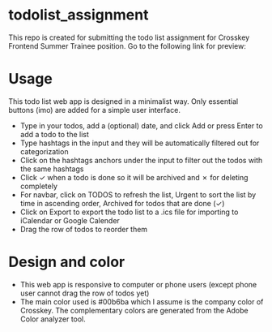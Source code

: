 # todolist_assignment
This repo is created for submitting the todo list assignment for Crosskey Frontend Summer Trainee position.
Go to the following link for preview:

# Usage
This todo list web app is designed in a minimalist way. Only essential buttons (imo) are added for a simple user interface.
- Type in your todos, add a (optional) date, and click Add or press Enter to add a todo to the list
- Type hashtags in the input and they will be automatically filtered out for categorization
- Click on the hashtags anchors under the input to filter out the todos with the same hashtags
- Click ✓ when a todo is done so it will be archived and ✗ for deleting completely
- For navbar, click on TODOS to refresh the list, Urgent to sort the list by time in ascending order, Archived for todos that are done (✓)
- Click on Export to export the todo list to a .ics file for importing to iCalendar or Google Calender
- Drag the row of todos to reorder them

# Design and color
- This web app is responsive to computer or phone users (except phone user cannot drag the row of todos yet)
- The main color used is #00b6ba which I assume is the company color of Crosskey. The complementary colors are generated from the Adobe Color analyzer tool.
